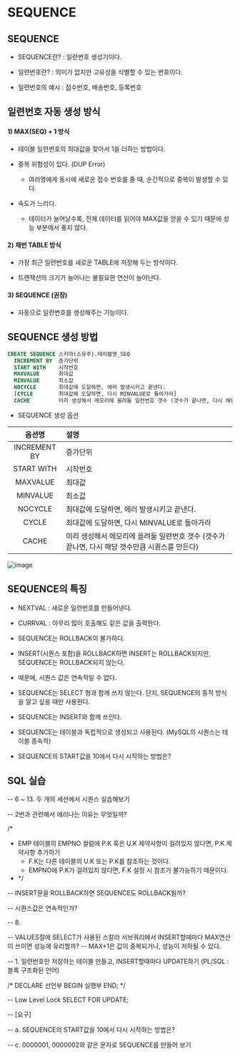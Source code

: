 # SEQUENCE

## SEQUENCE
- SEQUENCE란? : 일련번호 생성기이다.  

- 일련번호란? : 의미가 없지만 고유성을 식별할 수 있는 번호이다.

- 일련번호의 예시 : 접수번호, 배송번호, 등록번호


## 일련번호 자동 생성 방식

#### 1) MAX(SEQ) + 1 방식
- 테이블 일련번호의 최대값을 찾아서 1을 더하는 방법이다.

- 중복 위험성이 있다. (DUP Error)

  - 여러명에게 동시에 새로운 접수 번호를 줄 때, 순간적으로 중복이 발생할 수 있다.

- 속도가 느리다. 

  - 데이터가 늘어날수록, 전체 데이터를 읽어야 MAX값을 얻을 수 있기 때문에 성능 부분에서 좋지 않다. 


#### 2) 채번 TABLE 방식

- 가장 최근 일련번호를 새로운 TABLE에 저장해 두는 방식이다. 

- 트랜잭션의 크기가 늘어나는 불필요한 연산이 늘어난다. 

#### 3) SEQUENCE (권장)

- 자동으로 일련번호를 생성해주는 기능이다.

## SEQUENCE 생성 방법

```SQL
CREATE SEQUENCE 스키마(소유주).테이블명_SEQ
  INCREMENT BY  증가단위
  START WITH    시작번호
  MAXVALUE      최대값
  MINVALUE      최소값
  NOCYCLE       최대값에 도달하면, 에러 발생시키고 끝낸다.
  [CYCLE        최대값에 도달하면, 다시 MINVALUE로 돌아가라]
  CACHE         미리 생성해서 메모리에 올려둘 일련번호 갯수 (갯수가 끝나면, 다시 해당 갯수만큼 시퀀스를 만든다)
```

 - SEQUENCE 생성 옵션

|옵션명        |설명   |
|:------------:|:-----|
|INCREMENT BY  |증가단위|
|START WITH    |시작번호|
|MAXVALUE      |최대값|
|MINVALUE      |최소값|
|NOCYCLE       |최대값에 도달하면, 에러 발생시키고 끝낸다.|
|CYCLE         |최대값에 도달하면, 다시 MINVALUE로 돌아가라|
|CACHE         |미리 생성해서 메모리에 올려둘 일련번호 갯수 (갯수가 끝나면, 다시 해당 갯수만큼 시퀀스를 만든다)|



![image](https://user-images.githubusercontent.com/77392444/119797547-4b17c700-bf15-11eb-9451-e6f7d489c5cf.png)



## SEQUENCE의 특징

- NEXTVAL : 새로운 일련번호를 만들어낸다.

- CURRVAL : 아무리 많이 호출해도 같은 값을 출력한다. 

- SEQUENCE는 ROLLBACK이 불가하다.

- INSERT(시퀀스 포함)을 ROLLBACK하면 INSERT는 ROLLBACK되지만, SEQUENCE는 ROLLBACK되지 않는다.

- 때문에, 시퀀스 값은 연속적일 수 없다. 

- SEQUENCE는 SELECT 형과 함께 쓰지 않는다. 단지, SEQUENCE의 동작 방식을 알고 싶을 때만 사용한다. 

- SEQUENCE는 INSERT와 함께 쓰인다. 

- SEQUENCE는 테이블과 독립적으로 생성되고 사용된다. (MySQL의 시퀀스는 테이블 종속적)


- SEQUENCE의 START값을 10에서 다시 시작하는 방법은?


## SQL 실습

-- 6 ~ 13. 두 개의 세션에서 시퀀스 실습해보기

-- 2번과 관련해서 에러나는 이유는 무엇일까?

/*
- EMP 테이블의 EMPNO 컬럼에 P.K 혹은 U.K 제약사항이 걸려있지 않다면,  P.K 제약사항 추가하기
  - F.K는 다른 테이블의 U.K 또는 P.K를 참조하는 것이다. 
  - EMPNO에 P.K가 걸려있지 않다면, F.K 설정 시 참조가 불가능하기 때문이다.
- */

-- INSERT문을 ROLLBACK하면 SEQUENCE도 ROLLBACK될까?

-- 시퀀스값은 연속적인가?

-- 8. 

-- VALUES절에 SELECT가 사용된 스칼라 서브쿼리에서 INSERT할때마다 MAX연산이 쓰이면 성능에 유리할까?
-- MAX+1은 값이 중복되거나, 성능이 저하될 수 있다.


-- 1. 일련번호만 저장하는 테이블 만들고, INSERT할때마다 UPDATE하기 (PL/SQL : 블록 구조화된 언어)

/*
DECLARE
  선언부
BEGIN
  실행부
END;
*/

-- Low Level Lock
SELECT FOR UPDATE;


-- [요구]

-- a. SEQUENCE의 START값을 10에서 다시 시작하는 방법은?


-- c. 0000001, 0000002와 같은 문자로 SEQUENCE를 만들어 보기

